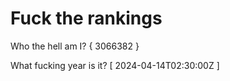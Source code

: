 # Fuck the rankings

Who the hell am I?
{ 3066382 }

What fucking year is it?
[ 2024-04-14T02:30:00Z ]

